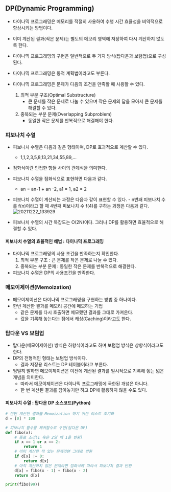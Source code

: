 ## DP(Dynamic Programming)

- 다이나믹 프로그래밍은 메모리를 적절히 사용하여 수행 시간 효율성을 비약적으로 향상시키는 방법이다.
- 이미 계산된 결과(작은 문제)는 별도의 메모리 영역에 저장하여 다시 계산하지 않도록 한다.
- 다이나믹 프로그래밍의 구현은 일반적으로 두 가지 방식(탑다운과 보텀업)으로 구성된다.
- 다이나믹 프로그래밍은 동적 계획법이라고도 부른다.

- 다이나믹 프로그래밍은 문제가 다음의 조건을 만족할 때 사용할 수 있다.
  1. 최적 부분 구조(Optimal Substructure)
     - 큰 문제를 작은 문제로 나눌 수 있으며 작은 문제의 답을 모아서 큰 문제를 해결할 수 있다.
  2. 중복되는 부분 문제(Overlapping Subproblem)
     - 동일한 작은 문제를 반복적으로 해결해야 한다.

### 피보나치 수열

- 피보나치 수열은 다음과 같은 형태이며, DP로 효과적으로 계산할 수 있다.

  - 1,1,2,3,5,8,13,21,34,55,89,...

- 점화식이란 인접한 항들 사이의 관계식을 의미한다.
- 피보나치 수열을 점화식으로 표현하면 다음과 같다.

  - an = an-1 + an -2, a1 = 1, a2 = 2

- 피보나치 수열이 계산되는 과정은 다음과 같이 표현할 수 있다. - n번째 피보나치 수를 f(n)이라고 할 때 4번째 피보나치 수 f(4)를 구하는 과정은 다음과 같다.
  ![20211222_133929](https://user-images.githubusercontent.com/45066128/147036861-fe509bb1-e750-4fae-8abe-f4a0ad24baf3.png)
- 피보나치 수열의 시간 복잡도는 O(2N)이다. 그러나 DP를 활용하면 효율적으로 해결할 수 있다.

#### 피보나치 수열의 효율적인 해법 : 다이나믹 프로그래밍

- 다이나믹 프로그래밍의 사용 조건을 만족하는지 확인한다.
  1. 최적 부분 구조 : 큰 문제를 작은 문제로 나눌 수 있다.
  2. 중복되는 부분 문제 : 동일한 작은 문제를 반복적으로 해결한다.
- 피보나치 수열은 DP의 사용조건을 만족한다.

### 메모이제이션(Memoization)

- 메모이제이션은 다이나믹 프로그래밍을 구현하는 방법 중 하나이다.
- 한번 계산한 결과를 메모리 공간에 메모하는 기법
  - 같은 문제를 다시 호출하면 메모했던 결과를 그대로 가져온다.
  - 값을 기록해 놓는다는 점에서 캐싱(Caching)이라고도 한다.

### 탑다운 VS 보텀업

- 탑다운(메모이제이션) 방식은 하향식이라고도 하며 보텀엄 방식은 상향식이라고도 한다.
- DP의 전형적인 형태는 보텀업 방식이다.
  - 결과 저장용 리스트는 DP 테이블이라고 부른다.
- 엄밀히 말하면 메모이제이션은 이전에 계산된 결과를 일시적으로 기록해 놓는 넓은 개념을 의미한다.
  - 따라서 메모이제이션은 다이나믹 프로그래밍에 국한된 개념은 아니다.
  - 한 번 계산된 결과를 담아놓기만 하고 DP에 활용하지 않을 수도 있다.

#### 피보나치 수열 : 탑다운 DP 소스코드(Python)

```python
# 한번 계산된 결과를 Memoization 하기 위한 리스트 초기화
d = [0] * 100

# 피보나치 함수를 재귀함수로 구현(탑다운 DP)
def fibo(x):
    # 종료 조건(1 혹은 2일 때 1을 반환)
    if x == 1 or x == 2:
        return 1
    # 이미 계산한 적 있는 문제라면 그대로 반환
    if d[x] != 0:
        return d[x]
    # 아직 계산하지 않은 문제라면 점화식에 따라서 피보나치 결과 반환
    d[x] = fibo(x - 1) + fibo(x - 2)
    return d[x]

print(fibo(99))
```
